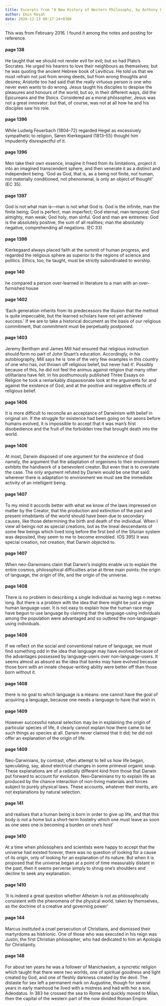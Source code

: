 ```yaml
---
title: Excerpts from "A New History of Western Philosophy, by Anthony Kenny"
author: Emin Reşah
date: 2020-12-13 00:17:24+0300
---
```


This was from February 2016. I found it among the notes and posting for reference. 


#### page 138
 
He taught that we should not render evil for evil; but so had Plato’s Socrates.
He urged his hearers to love their neighbours as themselves; but he was quoting
the ancient Hebrew book of Leviticus. He told us that we must refrain not just
from wrong deeds, but from wrong thoughts and desires; Aristotle too had said
that the really virtuous person is one who never even wants to do wrong. Jesus
taught his disciples to despise the pleasures and honours of the world; but so,
in their different ways, did the Epicureans and the Stoics. Considered as a
moral philosopher, Jesus was not a great innovator: but that, of course, was not
at all how he and his disciples saw his role. 

#### page 1396

While Ludwig Feuerbach (1804–72) regarded Hegel as excessively sympathetic to
religion, Søren Kierkegaard (1813–55) thought him impudently disrespectful of
it.

#### page 1396

Men take their own essence, imagine it freed from its limitations, project it
into an imagined transcendent sphere, and then venerate it as a distinct and
independent being. ‘God as God, that is, as a being not finite, not human, not
materially conditioned, not phenomenal, is only an object of thought’ (EC 35).

#### page 1397

God is not what man is—man is not what God is. God is the infinite, man the
finite being; God is perfect, man imperfect; God eternal, man temporal; God
almighty, man weak; God holy, man sinful. God and man are extremes: God is the
absolutely positive, the sum of all realities; man the absolutely negative,
comprehending all negations. (EC 33)

#### page 1398

Kierkegaard always placed faith at the summit of human progress, and regarded
the religious sphere as superior to the regions of science and politics. Ethics,
too, he taught, must be strictly subordinated to worship.

#### page 140

he compared a person over-learned in literature to a man with an over-furnished house

#### page 1402

‘Each generation inherits from its predecessors the illusion that the method is quite impeccable,
but the learned scholars have not yet achieved success.’ If we are to take a historical document as
the basis of our religious commitment, that commitment must be perpetually postponed.

#### page 1403

Jeremy Bentham and James Mill had ensured that religious instruction should form no part of John
Stuart’s education. Accordingly, in his autobiography, Mill says he is ‘one of the very few examples
in this country of one who has, not thrown off religious belief, but never had it’. Possibly because
of this, he did not feel the animus against religion that many other utilitarians have felt. In his
posthumously published Three Essays on Religion he took a remarkably dispassionate look at the
arguments for and against the existence of God, and at the positive and negative effects of
religious belief.

#### page 1406

It is more difficult to reconcile an acceptance of Darwinism with belief in original sin. If the
struggle for existence had been going on for aeons before humans evolved, it is impossible to accept
that it was man’s first disobedience and the fruit of the forbidden tree that brought death into the
world.

#### page 1406

At most, Darwin disposed of one argument for the existence of God: namely, the argument that the
adaptation of organisms to their environment exhibits the handiwork of a benevolent creator. But
even that is to overstate the case. The only argument refuted by Darwin would be one that said:
wherever there is adaptation to environment we must see the immediate activity of an intelligent
being.

#### page 1407

To my mind it accords better with what we know of the laws impressed on matter by the Creator, that
the production and extinction of the past and present inhabitants of the world should have been due
to secondary causes, like those determining the birth and death of the individual. When I view all
beings not as special creations, but as the lineal descendants of some few beings which lived long
before the first bed of the Silurian system was deposited, they seem to me to become ennobled. (OS
395) It was special creation, not creation, that Darwin objected to.

#### page 1407

When neo-Darwinians claim that Darwin’s insights enable us to explain the entire cosmos,
philosophical difficulties arise at three main points: the origin of language, the origin of life,
and the origin of the universe.

#### page 1408

There is no problem in describing a single individual as having legs n metres long. But there is a
problem with the idea that there might be just a single human language-user. It is not easy to
explain how the human race may have begun to use language by claiming that the language-using
individuals among the population were advantaged and so outbred the non-language-using individuals.

#### page 1408

If we reflect on the social and conventional nature of language, we must find something odd in the
idea that language may have evolved because of the advantages possessed by language-users over
non-language-users. It seems almost as absurd as the idea that banks may have evolved because those
born with an innate cheque-writing ability were better off than those born without it.

#### page 1408

there is no goal to which language is a means: one cannot have the goal of acquiring a language,
because one needs a language to have that wish in.

#### page 1409

However successful natural selection may be in explaining the origin of particular species of life,
it clearly cannot explain how there came to be such things as species at all. Darwin never claimed
that it did; he did not offer an explanation of the origin of life.

#### page 1409

Neo-Darwinians, by contrast, often attempt to tell us how life began, speculating, say, about
electrical changes in some primeval organic soup. These explanations are of a radically different
kind from those that Darwin put forward to account for evolution. Neo-Darwinians try to explain life
as produced by the chance interaction of non-living materials and forces subject to purely physical
laws. These accounts, whatever their merits, are not explanations by natural selection.

#### page 141

and realises that a human being is born in order to give up life, and that this body is not a home
but a short-term hostelry which one must leave as soon as one sees one is becoming a burden on one’s
host’

#### page 1410

At a time when philosophers and scientists were happy to accept that the universe had existed
forever, there was no question of looking for a cause of its origin, only of looking for an
explanation of its nature. But when it is proposed that the universe began at a point of time
measurably distant in the past, then it seems perverse simply to shrug one’s shoulders and decline
to seek any explanation.

#### page 1410

‘It is indeed a great question whether Atheism is not as philosophically consistent with the
phenomena of the physical world, taken by themselves, as the doctrine of a creative and governing
power’ 

#### page 144

Marcus instituted a cruel persecution of Christians, and dismissed their martyrdoms as histrionic.
One of those who was executed in his reign was Justin, the first Christian philosopher, who had
dedicated to him an Apologia for Christianity.

#### page 148

For about ten years he was a follower of Manichaeism, a syncretic religion which taught that there
were two worlds, one of spiritual goodness and light created by God, and one of fleshly darkness
created by the devil. The distaste for sex left a permanent mark on Augustine, though for several
years in early manhood he lived with a mistress and had with her a son, Adeodatus. In 383 he crossed
the sea to Rome and quickly moved to Milan, then the capital of the western part of the now divided
Roman Empire.
